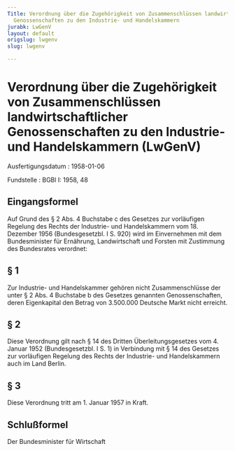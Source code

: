 ```yaml
---
Title: Verordnung über die Zugehörigkeit von Zusammenschlüssen landwirtschaftlicher
  Genossenschaften zu den Industrie- und Handelskammern
jurabk: LwGenV
layout: default
origslug: lwgenv
slug: lwgenv

---
```


# Verordnung über die Zugehörigkeit von Zusammenschlüssen landwirtschaftlicher Genossenschaften zu den Industrie- und Handelskammern (LwGenV)

Ausfertigungsdatum
:   1958-01-06

Fundstelle
:   BGBl I: 1958, 48

## Eingangsformel

Auf Grund des § 2 Abs. 4 Buchstabe c des Gesetzes zur vorläufigen
Regelung des Rechts der Industrie- und Handelskammern vom 18. Dezember
1956 (Bundesgesetzbl. I S. 920) wird im Einvernehmen mit dem
Bundesminister für Ernährung, Landwirtschaft und Forsten mit
Zustimmung des Bundesrates verordnet:

## § 1

Zur Industrie- und Handelskammer gehören nicht Zusammenschlüsse der
unter § 2 Abs. 4 Buchstabe b des Gesetzes genannten Genossenschaften,
deren Eigenkapital den Betrag von 3.500.000 Deutsche Markt nicht
erreicht.

## § 2

Diese Verordnung gilt nach § 14 des Dritten Überleitungsgesetzes vom
4\. Januar 1952 (Bundesgesetzbl. I S. 1) in Verbindung mit § 14 des
Gesetzes zur vorläufigen Regelung des Rechts der Industrie- und
Handelskammern auch im Land Berlin.

## § 3

Diese Verordnung tritt am 1. Januar 1957 in Kraft.

## Schlußformel

Der Bundesminister für Wirtschaft

